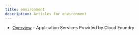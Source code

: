 ```yaml
---
title: environment
description: Articles for environment
---
```


* [Overview](/services.html) - Application Services Provided by Cloud Foundry
